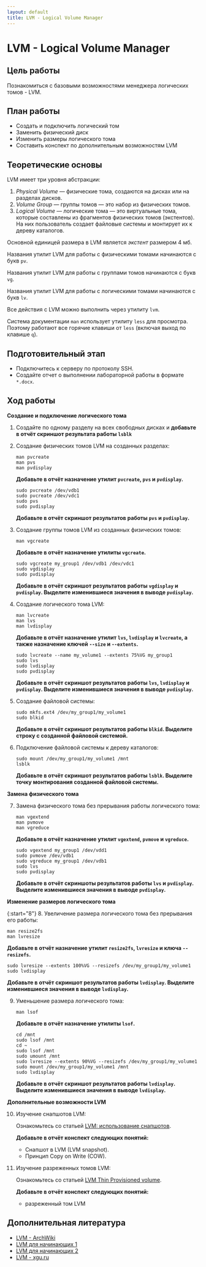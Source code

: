 ```yaml
---
layout: default
title: LVM - Logical Volume Manager
---
```


# LVM - Logical Volume Manager

## Цель работы

Познакомиться с базовыми возможностями менеджера логических томов - LVM.

## План работы

- Создать и подключить логический том
- Заменить физический диск
- Изменить размеры логического тома
- Составить конспект по дополнительным возможностям LVM

## Теоретические основы

LVM имеет три уровня абстракции:
1. *Physical Volume* — физические тома, создаются на дисках или на разделах дисков.
2. *Volume Group* — группы томов — это набор из физических томов.
3. *Logical Volume* — логические тома — это виртуальные тома, которые составлены из фрагментов физических томов (экстентов). На них пользователь создает файловые системы и монтирует их к дереву каталогов.

Основной единицей размера в LVM является *экстент* размером 4 мб.

Названия утилит LVM для работы с физическими томами начинаются с букв `pv`.

Названия утилит LVM для работы с группами томов начинаются с букв `vg`.

Названия утилит LVM для работы с логическими томами начинаются с букв `lv`.

Все действия с LVM можно выполнить через утилиту `lvm`.

Система документации `man` использует утилиту `less` для просмотра. Поэтому работают все горячие клавиши от `less` (включая выход по клавише `q`).

## Подготовительный этап

- Подключитесь к серверу по протоколу SSH.
- Создайте отчет о выполнении лабораторной работы в формате `*.docx`.

## Ход работы

**Создание и подключение логического тома**

1. Создайте по одному разделу на всех свободных дисках и **добавьте в отчёт скриншот результата работы `lsblk`**

2. Создание физических томов LVM на созданных разделах:
   ```
   man pvcreate
   man pvs
   man pvdisplay
   ```
   **Добавьте в отчёт назначение утилит `pvcreate`, `pvs` и `pvdisplay`.**
   ```
   sudo pvcreate /dev/vdb1
   sudo pvcreate /dev/vdс1
   sudo pvs
   sudo pvdisplay
   ```
   **Добавьте в отчёт скриншот результатов работы `pvs` и `pvdisplay`.**

3. Создание группы томов LVM из созданных физических томов:
   ```
   man vgcreate
   ```
   **Добавьте в отчёт назначение утилиты `vgcreate`.**
   ```
   sudo vgcreate my_group1 /dev/vdb1 /dev/vdc1
   sudo vgdisplay
   sudo pvdisplay
   ```
   **Добавьте в отчёт скриншот результатов работы `vgdisplay` и `pvdisplay`. Выделите изменившиеся значения в выводе `pvdisplay`.**

4. Создание логического тома LVM:
   ```
   man lvcreate
   man lvs
   man lvdisplay
   ```
   **Добавьте в отчёт назначение утилит `lvs`, `lvdisplay` и `lvcreate`, а также назначение ключей `--size` и `--extents`.**
   ```
   sudo lvcreate --name my_volume1 --extents 75%VG my_group1
   sudo lvs
   sudo lvdisplay
   sudo pvdisplay
   ```
   **Добавьте в отчёт скриншот результатов работы `lvs`, `lvdisplay` и `pvdisplay`. Выделите изменившиеся значения в выводе `pvdisplay`.**

5. Создание файловой системы:
   ```
   sudo mkfs.ext4 /dev/my_group1/my_volume1
   sudo blkid
   ```
   **Добавьте в отчёт скриншот результатов работы `blkid`. Выделите строку с созданной файловой системой.**

6. Подключение файловой системы к дереву каталогов:
   ```
   sudo mount /dev/my_group1/my_volume1 /mnt
   lsblk
   ```
   **Добавьте в отчёт скриншот результатов работы `lsblk`. Выделите точку монтирования созданной файловой системы.**

**Замена физического тома**

7. Замена физического тома без прерывания работы логического тома:
   ```
   man vgextend
   man pvmove
   man vgreduce
   ```
   **Добавьте в отчёт назначение утилит `vgextend`, `pvmove` и `vgreduce`.**
   ```
   sudo vgextend my_group1 /dev/vdd1
   sudo pvmove /dev/vdb1
   sudo vgreduce my_group1 /dev/vdb1
   sudo lvs
   sudo pvdisplay
   ```
   **Добавьте в отчёт скриншоты результатов работы `lvs` и `pvdisplay`. Выделите изменившиеся значения в выводе `pvdisplay`.**

**Изменение размеров логического тома**

{:start="8"}
8. Увеличение размера логического тома без прерывания его работы:
   ```
   man resize2fs
   man lvresize
   ```
   **Добавьте в отчёт назначение утилит `resize2fs`, `lvresize` и ключа `--resizefs`.**
   ```
   sudo lvresize --extents 100%VG --resizefs /dev/my_group1/my_volume1
   sudo lvdisplay
   ```
   **Добавьте в отчёт скриншот результатов работы `lvdisplay`. Выделите изменившиеся значения в выводе `lvdisplay`.**

9. Уменьшение размера логического тома:
   ```
   man lsof
   ```
   **Добавьте в отчёт назначение утилиты `lsof`.**
   ```
   cd /mnt
   sudo lsof /mnt
   cd ~
   sudo lsof /mnt
   sudo umount /mnt
   sudo lvresize --extents 90%VG --resizefs /dev/my_group1/my_volume1
   sudo mount /dev/my_group1/my_volume1 /mnt
   sudo lvdisplay
   ```
   **Добавьте в отчёт скриншот результатов работы `lvdisplay`. Выделите изменившиеся значения в выводе `lvdisplay`.**

**Дополнительные возможности LVM**

10) Изучение снапшотов LVM:

    Ознакомьтесь со статьей [LVM: использование снапшотов](https://it-lux.ru/lvm-snapshot/).

    **Добавьте в отчёт конспект следующих понятий:**

    * Снапшот в LVM (LVM snapshot).
    * Принцип Copy on Write (COW).

11. Изучение разреженных томов LVM:

    Ознакомьтесь со статьей [LVM Thin Provisioned volume](https://habr.com/ru/sandbox/75858/).

    **Добавьте в отчёт конспект следующих понятий:**

    * разреженный том LVM

## Дополнительная литература

* [LVM - ArchWiki](https://wiki.archlinux.org/title/LVM)
* [LVM для начинающих 1](https://interface31.ru/tech_it/2020/07/lvm-dlya-nachinayushhih-chast-1-obshhie-voprosy.html)
* [LVM для начинающих 2](https://interface31.ru/tech_it/2020/08/lvm-dlya-nachinayushhih-chast-2-osnovy-upravleniya-tomami.html)
* [LVM - xgu.ru](http://xgu.ru/wiki/LVM)
